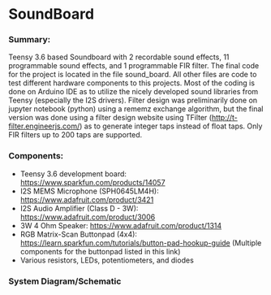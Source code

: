 # SoundBoard

### Summary:
 Teensy 3.6 based Soundboard with 2 recordable sound effects, 11 programmable sound effects, and 1 programmable FIR filter. The final code for the project is located in the file sound_board. All other files are code to test different hardware components to this projects. Most of the coding is done on Arduino IDE as to utilize the nicely developed sound libraries from Teensy (especially the I2S drivers). Filter design was preliminarily done on jupyter notebook (python) using a rememz exchange algorithm, but the final version was done using a filter design website using TFilter (http://t-filter.engineerjs.com/) as to generate integer taps instead of float taps. Only FIR filters up to 200 taps are supported.

### Components:

* Teensy 3.6 development board: https://www.sparkfun.com/products/14057
* I2S MEMS Microphone (SPH0645LM4H): https://www.adafruit.com/product/3421
* I2S Audio Amplifier (Class D - 3W): https://www.adafruit.com/product/3006
* 3W 4 Ohm Speaker: https://www.adafruit.com/product/1314
* RGB Matrix-Scan Buttonpad (4x4): https://learn.sparkfun.com/tutorials/button-pad-hookup-guide (Multiple components for the buttonpad listed in this link)
* Various resistors, LEDs, potentiometers, and diodes

### System Diagram/Schematic

